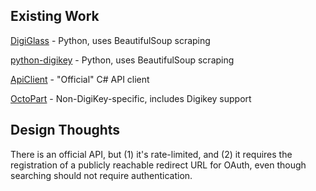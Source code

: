Existing Work
-------------

[DigiGlass](https://github.com/mplewis/digiglass) - Python, uses BeautifulSoup scraping

[python-digikey](https://github.com/forrestv/python-digikey) - Python, uses BeautifulSoup scraping

[ApiClient](https://github.com/digikey/ApiClient) - "Official" C# API client

[OctoPart](https://octopart.com/api/home) - Non-DigiKey-specific, includes Digikey support

Design Thoughts
---------------

There is an official API, but (1) it's rate-limited, and (2) it requires the registration of a publicly reachable
redirect URL for OAuth, even though searching should not require authentication.


